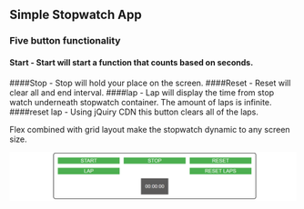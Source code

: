 ## Simple Stopwatch App

### Five button functionality

#### Start - Start will start a function that counts based on seconds.
####Stop - Stop will hold your place on the screen.
####Reset -  Reset will clear all and end interval.
####lap - Lap will display the time from stop watch underneath stopwatch container. The amount of laps is infinite.
####reset lap - Using jQuiry CDN this button clears all of the laps. 



Flex combined with grid layout make the stopwatch dynamic to any screen size. 


![](stopWatch.png)


